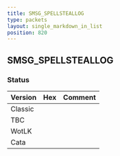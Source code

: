 ```yaml
---
title: SMSG_SPELLSTEALLOG
type: packets
layout: single_markdown_in_list
position: 820
---
```


## SMSG_SPELLSTEALLOG

### Status

Version | Hex | Comment
---------- | ---------- | ---------- 
Classic |  |  
TBC |  |  
WotLK |  |  
Cata |  |  
